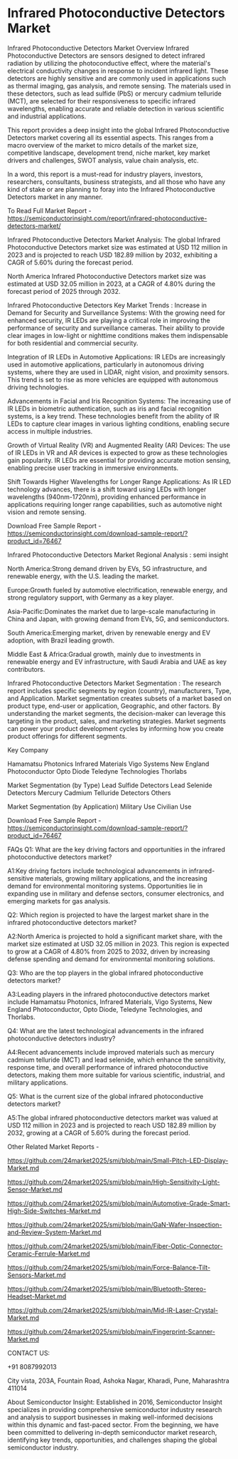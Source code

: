 <h1>Infrared Photoconductive Detectors Market</h1>
Infrared Photoconductive Detectors Market Overview
Infrared Photoconductive Detectors are sensors designed to detect infrared radiation by utilizing the photoconductive effect, where the material's electrical conductivity changes in response to incident infrared light. These detectors are highly sensitive and are commonly used in applications such as thermal imaging, gas analysis, and remote sensing. The materials used in these detectors, such as lead sulfide (PbS) or mercury cadmium telluride (MCT), are selected for their responsiveness to specific infrared wavelengths, enabling accurate and reliable detection in various scientific and industrial applications.

This report provides a deep insight into the global Infrared Photoconductive Detectors market covering all its essential aspects. This ranges from a macro overview of the market to micro details of the market size, competitive landscape, development trend, niche market, key market drivers and challenges, SWOT analysis, value chain analysis, etc.

In a word, this report is a must-read for industry players, investors, researchers, consultants, business strategists, and all those who have any kind of stake or are planning to foray into the Infrared Photoconductive Detectors market in any manner.

To Read Full Market Report -
https://semiconductorinsight.com/report/infrared-photoconductive-detectors-market/

Infrared Photoconductive Detectors Market Analysis:
The global Infrared Photoconductive Detectors market size was estimated at USD 112 million in 2023 and is projected to reach USD 182.89 million by 2032, exhibiting a CAGR of 5.60% during the forecast period.

North America Infrared Photoconductive Detectors market size was estimated at USD 32.05 million in 2023, at a CAGR of 4.80% during the forecast period of 2025 through 2032.

Infrared Photoconductive Detectors Key Market Trends :
Increase in Demand for Security and Surveillance Systems: With the growing need for enhanced security, IR LEDs are playing a critical role in improving the performance of security and surveillance cameras. Their ability to provide clear images in low-light or nighttime conditions makes them indispensable for both residential and commercial security.

Integration of IR LEDs in Automotive Applications: IR LEDs are increasingly used in automotive applications, particularly in autonomous driving systems, where they are used in LIDAR, night vision, and proximity sensors. This trend is set to rise as more vehicles are equipped with autonomous driving technologies.

Advancements in Facial and Iris Recognition Systems: The increasing use of IR LEDs in biometric authentication, such as iris and facial recognition systems, is a key trend. These technologies benefit from the ability of IR LEDs to capture clear images in various lighting conditions, enabling secure access in multiple industries.

Growth of Virtual Reality (VR) and Augmented Reality (AR) Devices: The use of IR LEDs in VR and AR devices is expected to grow as these technologies gain popularity. IR LEDs are essential for providing accurate motion sensing, enabling precise user tracking in immersive environments.

Shift Towards Higher Wavelengths for Longer Range Applications: As IR LED technology advances, there is a shift toward using LEDs with longer wavelengths (940nm-1720nm), providing enhanced performance in applications requiring longer range capabilities, such as automotive night vision and remote sensing.

Download Free Sample Report -
https://semiconductorinsight.com/download-sample-report/?product_id=76467

Infrared Photoconductive Detectors Market Regional Analysis :
semi insight

North America:Strong demand driven by EVs, 5G infrastructure, and renewable energy, with the U.S. leading the market.

Europe:Growth fueled by automotive electrification, renewable energy, and strong regulatory support, with Germany as a key player.

Asia-Pacific:Dominates the market due to large-scale manufacturing in China and Japan, with growing demand from EVs, 5G, and semiconductors.

South America:Emerging market, driven by renewable energy and EV adoption, with Brazil leading growth.

Middle East & Africa:Gradual growth, mainly due to investments in renewable energy and EV infrastructure, with Saudi Arabia and UAE as key contributors.

Infrared Photoconductive Detectors Market Segmentation :
The research report includes specific segments by region (country), manufacturers, Type, and Application. Market segmentation creates subsets of a market based on product type, end-user or application, Geographic, and other factors. By understanding the market segments, the decision-maker can leverage this targeting in the product, sales, and marketing strategies. Market segments can power your product development cycles by informing how you create product offerings for different segments.

Key Company

Hamamatsu Photonics
Infrared Materials
Vigo Systems
New England Photoconductor
Opto Diode
Teledyne Technologies
Thorlabs

Market Segmentation (by Type)
Lead Sulfide Detectors
Lead Selenide Detectors
Mercury Cadmium Telluride Detectors
Others

Market Segmentation (by Application)
Military Use
Civilian Use

Download Free Sample Report -
https://semiconductorinsight.com/download-sample-report/?product_id=76467

FAQs
Q1: What are the key driving factors and opportunities in the infrared photoconductive detectors market?

A1:Key driving factors include technological advancements in infrared-sensitive materials, growing military applications, and the increasing demand for environmental monitoring systems. Opportunities lie in expanding use in military and defense sectors, consumer electronics, and emerging markets for gas analysis.

Q2: Which region is projected to have the largest market share in the infrared photoconductive detectors market?

A2:North America is projected to hold a significant market share, with the market size estimated at USD 32.05 million in 2023. This region is expected to grow at a CAGR of 4.80% from 2025 to 2032, driven by increasing defense spending and demand for environmental monitoring solutions.

Q3: Who are the top players in the global infrared photoconductive detectors market?

A3:Leading players in the infrared photoconductive detectors market include Hamamatsu Photonics, Infrared Materials, Vigo Systems, New England Photoconductor, Opto Diode, Teledyne Technologies, and Thorlabs.

Q4: What are the latest technological advancements in the infrared photoconductive detectors industry?

A4:Recent advancements include improved materials such as mercury cadmium telluride (MCT) and lead selenide, which enhance the sensitivity, response time, and overall performance of infrared photoconductive detectors, making them more suitable for various scientific, industrial, and military applications.

Q5: What is the current size of the global infrared photoconductive detectors market?

A5:The global infrared photoconductive detectors market was valued at USD 112 million in 2023 and is projected to reach USD 182.89 million by 2032, growing at a CAGR of 5.60% during the forecast period.

Other Related Market Reports -

https://github.com/24market2025/smi/blob/main/Small-Pitch-LED-Display-Market.md

https://github.com/24market2025/smi/blob/main/High-Sensitivity-Light-Sensor-Market.md

https://github.com/24market2025/smi/blob/main/Automotive-Grade-Smart-High-Side-Switches-Market.md

https://github.com/24market2025/smi/blob/main/GaN-Wafer-Inspection-and-Review-System-Market.md

https://github.com/24market2025/smi/blob/main/Fiber-Optic-Connector-Ceramic-Ferrule-Market.md

https://github.com/24market2025/smi/blob/main/Force-Balance-Tilt-Sensors-Market.md

https://github.com/24market2025/smi/blob/main/Bluetooth-Stereo-Headset-Market.md

https://github.com/24market2025/smi/blob/main/Mid-IR-Laser-Crystal-Market.md

https://github.com/24market2025/smi/blob/main/Fingerprint-Scanner-Market.md

CONTACT US:

+91 8087992013

City vista, 203A, Fountain Road, Ashoka Nagar, Kharadi, Pune, Maharashtra 411014

About Semiconductor Insight:
Established in 2016, Semiconductor Insight specializes in providing comprehensive semiconductor industry research and analysis to support businesses in making well-informed decisions within this dynamic and fast-paced sector. From the beginning, we have been committed to delivering in-depth semiconductor market research, identifying key trends, opportunities, and challenges shaping the global semiconductor industry.
